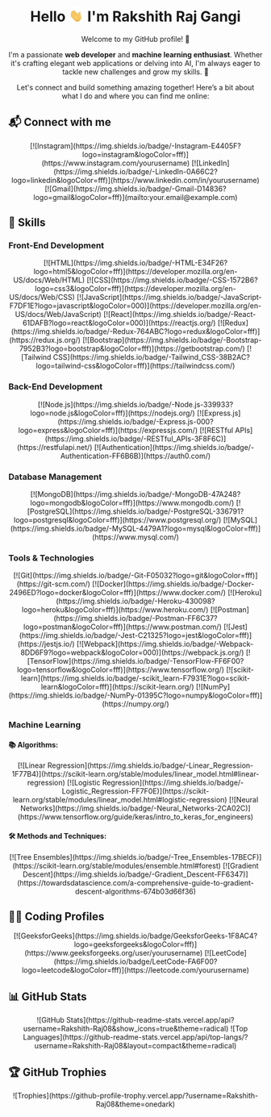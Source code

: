 <!-- Introduction Section -->
<h1 align="center">
  Hello <img src="https://github.com/AswinPKumar01/AswinPKumar01/blob/main/hand%20wave.gif" width="30px"> 
  I'm Rakshith Raj Gangi
</h1>

<p align="center">
  Welcome to my GitHub profile! 🌟
</p>

<p align="center">
  I'm a passionate <strong>web developer</strong> and <strong>machine learning enthusiast</strong>. Whether it's crafting elegant web applications or delving into AI, I'm always eager to tackle new challenges and grow my skills. 🚀
</p>

<p align="center">
  Let's connect and build something amazing together! Here’s a bit about what I do and where you can find me online:
</p>

## 📬 Connect with me
<p align="center">
  [![Instagram](https://img.shields.io/badge/-Instagram-E4405F?logo=instagram&logoColor=fff)](https://www.instagram.com/yourusername) 
  [![LinkedIn](https://img.shields.io/badge/-LinkedIn-0A66C2?logo=linkedin&logoColor=fff)](https://www.linkedin.com/in/yourusername) 
  [![Gmail](https://img.shields.io/badge/-Gmail-D14836?logo=gmail&logoColor=fff)](mailto:your.email@example.com)
</p>

## 💼 Skills

### Front-End Development
<p align="center">
  [![HTML](https://img.shields.io/badge/-HTML-E34F26?logo=html5&logoColor=fff)](https://developer.mozilla.org/en-US/docs/Web/HTML)
  [![CSS](https://img.shields.io/badge/-CSS-1572B6?logo=css3&logoColor=fff)](https://developer.mozilla.org/en-US/docs/Web/CSS)
  [![JavaScript](https://img.shields.io/badge/-JavaScript-F7DF1E?logo=javascript&logoColor=000)](https://developer.mozilla.org/en-US/docs/Web/JavaScript)
  [![React](https://img.shields.io/badge/-React-61DAFB?logo=react&logoColor=000)](https://reactjs.org/)
  [![Redux](https://img.shields.io/badge/-Redux-764ABC?logo=redux&logoColor=fff)](https://redux.js.org/)
  [![Bootstrap](https://img.shields.io/badge/-Bootstrap-7952B3?logo=bootstrap&logoColor=fff)](https://getbootstrap.com/)
  [![Tailwind CSS](https://img.shields.io/badge/-Tailwind_CSS-38B2AC?logo=tailwind-css&logoColor=fff)](https://tailwindcss.com/)
</p>

### Back-End Development
<p align="center">
  [![Node.js](https://img.shields.io/badge/-Node.js-339933?logo=node.js&logoColor=fff)](https://nodejs.org/)
  [![Express.js](https://img.shields.io/badge/-Express.js-000?logo=express&logoColor=fff)](https://expressjs.com/)
  [![RESTful APIs](https://img.shields.io/badge/-RESTful_APIs-3F8F6C)](https://restfulapi.net/)
  [![Authentication](https://img.shields.io/badge/-Authentication-FF6B6B)](https://auth0.com/)
</p>

### Database Management
<p align="center">
  [![MongoDB](https://img.shields.io/badge/-MongoDB-47A248?logo=mongodb&logoColor=fff)](https://www.mongodb.com/)
  [![PostgreSQL](https://img.shields.io/badge/-PostgreSQL-336791?logo=postgresql&logoColor=fff)](https://www.postgresql.org/)
  [![MySQL](https://img.shields.io/badge/-MySQL-4479A1?logo=mysql&logoColor=fff)](https://www.mysql.com/)
</p>

### Tools & Technologies
<p align="center">
  [![Git](https://img.shields.io/badge/-Git-F05032?logo=git&logoColor=fff)](https://git-scm.com/)
  [![Docker](https://img.shields.io/badge/-Docker-2496ED?logo=docker&logoColor=fff)](https://www.docker.com/)
  [![Heroku](https://img.shields.io/badge/-Heroku-430098?logo=heroku&logoColor=fff)](https://www.heroku.com/)
  [![Postman](https://img.shields.io/badge/-Postman-FF6C37?logo=postman&logoColor=fff)](https://www.postman.com/)
  [![Jest](https://img.shields.io/badge/-Jest-C21325?logo=jest&logoColor=fff)](https://jestjs.io/)
  [![Webpack](https://img.shields.io/badge/-Webpack-8DD6F9?logo=webpack&logoColor=000)](https://webpack.js.org/)
  [![TensorFlow](https://img.shields.io/badge/-TensorFlow-FF6F00?logo=tensorflow&logoColor=fff)](https://www.tensorflow.org/)
  [![scikit-learn](https://img.shields.io/badge/-scikit_learn-F7931E?logo=scikit-learn&logoColor=fff)](https://scikit-learn.org/)
  [![NumPy](https://img.shields.io/badge/-NumPy-01395C?logo=numpy&logoColor=fff)](https://numpy.org/)
</p>

### Machine Learning
#### 📚 Algorithms:
<p align="center">
  [![Linear Regression](https://img.shields.io/badge/-Linear_Regression-1F77B4)](https://scikit-learn.org/stable/modules/linear_model.html#linear-regression)
  [![Logistic Regression](https://img.shields.io/badge/-Logistic_Regression-FF7F0E)](https://scikit-learn.org/stable/modules/linear_model.html#logistic-regression)
  [![Neural Networks](https://img.shields.io/badge/-Neural_Networks-2CA02C)](https://www.tensorflow.org/guide/keras/intro_to_keras_for_engineers)
</p>

#### 🛠️ Methods and Techniques:
<p align="center">
  [![Tree Ensembles](https://img.shields.io/badge/-Tree_Ensembles-17BECF)](https://scikit-learn.org/stable/modules/ensemble.html#forest)
  [![Gradient Descent](https://img.shields.io/badge/-Gradient_Descent-FF6347)](https://towardsdatascience.com/a-comprehensive-guide-to-gradient-descent-algorithms-674b03d66f36)
</p>

## 🧑‍💻 Coding Profiles
<p align="center">
  [![GeeksforGeeks](https://img.shields.io/badge/GeeksforGeeks-1F8AC4?logo=geeksforgeeks&logoColor=fff)](https://www.geeksforgeeks.org/user/yourusername)
  [![LeetCode](https://img.shields.io/badge/LeetCode-FA6F00?logo=leetcode&logoColor=fff)](https://leetcode.com/yourusername)
</p>

## 📊 GitHub Stats
<p align="center">
  ![GitHub Stats](https://github-readme-stats.vercel.app/api?username=Rakshith-Raj08&show_icons=true&theme=radical)
  ![Top Languages](https://github-readme-stats.vercel.app/api/top-langs/?username=Rakshith-Raj08&layout=compact&theme=radical)
</p>

## 🏆 GitHub Trophies
<p align="center">
  ![Trophies](https://github-profile-trophy.vercel.app/?username=Rakshith-Raj08&theme=onedark)
</p>

